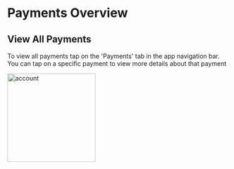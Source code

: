 # Payments Overview

## View All Payments
To view all payments tap on the 'Payments' tab in the app navigation bar. You can tap on a specific payment to view more details about that payment

<img src="/agent/payments.png" alt="account" width="200"/>